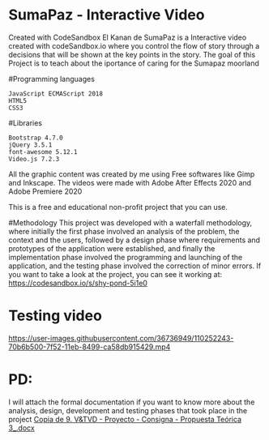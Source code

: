 # SumaPaz - Interactive Video
Created with CodeSandbox
El Kanan de SumaPaz is a Interactive video created with codeSandbox.io where you control the flow of story through a decisions that will be shown
at the key points in the story. The goal of this Project is to teach about the iportance of caring for the Sumapaz moorland

#Programming languages
```
JavaScript ECMAScript 2018
HTML5
CSS3
```

#Libraries 
```
Bootstrap 4.7.0
jQuery 3.5.1
font-awesome 5.12.1
Video.js 7.2.3
```
All the graphic content was created by me using Free softwares like Gimp and Inkscape. The videos were made with Adobe After Effects 2020 and Adobe Premiere 2020

This is a free and educational non-profit project that you can use.

#Methodology
This project was developed with a waterfall methodology, where initially the first phase involved an analysis of the problem, the context and the users, followed by a design phase where requirements and prototypes of the application were established, and finally the implementation phase involved the programming and launching of the application, and the testing phase involved the correction of minor errors. 
If you want to take a look at the project, you can see it working at: https://codesandbox.io/s/shy-pond-5i1e0
# Testing video
https://user-images.githubusercontent.com/36736949/110252243-70b6b500-7f52-11eb-8499-ca58db915429.mp4

# PD:  
I will attach the formal documentation if you want to know more about the analysis, design, development and testing phases 
that took place in the project
[Copia de 9. V&TVD - Proyecto - Consigna - Propuesta Teórica 3_.docx](https://github.com/danielcotes2504/ElKananDeSumapaz/files/6097809/Copia.de.9.V.TVD.-.Proyecto.-.Consigna.-.Propuesta.Teorica.3_.docx)

